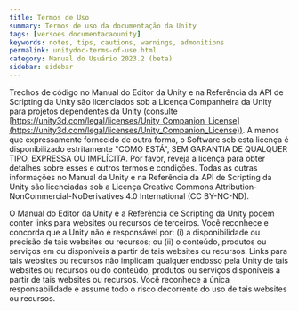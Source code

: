 ```yaml
---
title: Termos de Uso
summary: Termos de uso da documentação da Unity
tags: [versoes documentacaounity]
keywords: notes, tips, cautions, warnings, admonitions
permalink: unitydoc-terms-of-use.html
category: Manual do Usuário 2023.2 (beta)
sidebar: sidebar
---
```


Trechos de código no Manual do Editor da Unity e na Referência da API de Scripting da Unity são licenciados sob a Licença Companheira da Unity para projetos dependentes da Unity (consulte [https://unity3d.com/legal/licenses/Unity_Companion_License](https://unity3d.com/legal/licenses/Unity_Companion_License)). A menos que expressamente fornecido de outra forma, o Software sob esta licença é disponibilizado estritamente "COMO ESTÁ", SEM GARANTIA DE QUALQUER TIPO, EXPRESSA OU IMPLÍCITA. Por favor, reveja a licença para obter detalhes sobre esses e outros termos e condições. Todas as outras informações no Manual da Unity e na Referência da API de Scripting da Unity são licenciadas sob a Licença Creative Commons Attribution-NonCommercial-NoDerivatives 4.0 International (CC BY-NC-ND).

O Manual do Editor da Unity e a Referência de Scripting da Unity podem conter links para websites ou recursos de terceiros. Você reconhece e concorda que a Unity não é responsável por: (i) a disponibilidade ou precisão de tais websites ou recursos; ou (ii) o conteúdo, produtos ou serviços em ou disponíveis a partir de tais websites ou recursos. Links para tais websites ou recursos não implicam qualquer endosso pela Unity de tais websites ou recursos ou do conteúdo, produtos ou serviços disponíveis a partir de tais websites ou recursos. Você reconhece a única responsabilidade e assume todo o risco decorrente do uso de tais websites ou recursos.